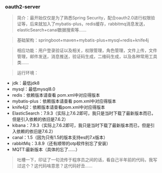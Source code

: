 ### oauth2-server

> 简介：最开始仅仅是为了熟悉Spring Security，配合oauth2.0进行权限验证等，后来就加入了mybatis-plus，redis缓存，rabbitmq消息发送，elasticSearch+canal数据搜索等......

> 基础架构：springboot+maven+mybatis-plus+mysql+redis+knife4j

> 相应功能：用户登录验证以及相关，权限管理，角色管理，文件上传，文件管理，邮件发送，消息推送，验证码生成，二维码生成，以及各种常用工具类......

> 运行环境：

* jdk：最低jdk8
* mysql：最低mysql8.0
* redis：依赖版本请查看 pom.xml中对应得版本
* mybatis-plus：依赖版本请查看 pom.xml中对应得版本
* knife4j2：依赖版本请查看pom.xml中对应得版本
* ElasticSearch：7.9.3（实际上7.6.2即可，我只是当时下载了最新版本而已，但是引入依赖的依旧是7.6.2）
* kibana：7.9.3（实际上7.6.2即可，我只是当时下载了最新版本而已，但是引入依赖的依旧是7.6.2）
* canal：1.5（因为只有1.5的版本支持es的7.x版本）
* rabbitMq：3.8.9（还有顺带的otp软件别忘了安装）
* MQTT:最新版本（具体的忘了......）

> 吐槽一下，印证了一句流传于程序员之间的话，看自己半年前的代码，我写过这个？这代码啥意思？这代码好丑......

